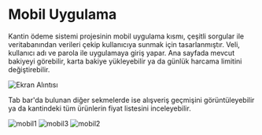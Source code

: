 # Mobil Uygulama
Kantin ödeme sistemi projesinin mobil uygulama kısmı, çeşitli sorgular ile veritabanından verileri çekip kullanıcıya sunmak için tasarlanmıştır. Veli, kullanıcı adı ve parola ile uygulamaya giriş yapar. Ana sayfada mevcut bakiyeyi görebilir, karta bakiye yükleyebilir ya da günlük harcama limitini değiştirebilir.

![Ekran Alıntısı](https://github.com/user-attachments/assets/73026870-6984-48d5-8772-99d3303917e6)


Tab bar'da bulunan diğer sekmelerde ise alışveriş geçmişini görüntüleyebilir ya da kantindeki tüm ürünlerin fiyat listesini inceleyebilir.

![mobil1](https://github.com/user-attachments/assets/1c4d1148-f6b5-45b0-a17f-235520488441)
![mobil3](https://github.com/user-attachments/assets/561957fe-3108-405c-8968-d6ac59d56ecb)
![mobil2](https://github.com/user-attachments/assets/74a1cc40-6a43-4d99-be8f-e7488c017006)
